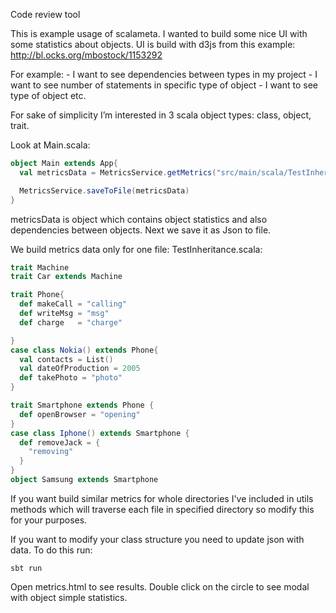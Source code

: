 Code review tool

This is example usage of scalameta. I wanted to build some nice UI with some statistics about objects. 
UI is build with d3js from this example:
http://bl.ocks.org/mbostock/1153292

For example: - I want to see dependencies between types in my project - I want to see number of statements in specific type of object - I want to see type of object etc.

For sake of simplicity I’m interested in 3 scala object types: class, object, trait.

Look at Main.scala:

```scala
object Main extends App{
  val metricsData = MetricsService.getMetrics("src/main/scala/TestInheritance.scala")

  MetricsService.saveToFile(metricsData)
}
```
metricsData is object which contains object statistics and also dependencies between objects. Next we save it as Json to file.

We build metrics data only for one file: TestInheritance.scala:


```scala
trait Machine
trait Car extends Machine

trait Phone{
  def makeCall = "calling"
  def writeMsg = "msg"
  def charge   = "charge"

}
case class Nokia() extends Phone{
  val contacts = List()
  val dateOfProduction = 2005
  def takePhoto = "photo"
}

trait Smartphone extends Phone {
  def openBrowser = "opening"
}
case class Iphone() extends Smartphone {
  def removeJack = {
    "removing"
  }
}
object Samsung extends Smartphone
```

If you want build similar metrics for whole directories I've
included in utils methods which will traverse each file in specified directory so modify this for your purposes.

If you want to modify your class structure you need to update json with data. To do this run:

```
sbt run
```

Open metrics.html to see results. Double click on the circle to see modal with object simple statistics.

